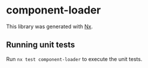 # component-loader

This library was generated with [Nx](https://nx.dev).

## Running unit tests

Run `nx test component-loader` to execute the unit tests.
